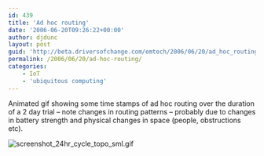 ```yaml
---
id: 439
title: 'Ad hoc routing'
date: '2006-06-20T09:26:22+00:00'
author: djdunc
layout: post
guid: 'http://beta.driversofchange.com/emtech/2006/06/20/ad_hoc_routing/'
permalink: /2006/06/20/ad-hoc-routing/
categories:
    - IoT
    - 'ubiquitous computing'
---
```


Animated gif showing some time stamps of ad hoc routing over the duration of a 2 day trial – note changes in routing patterns – probably due to changes in battery strength and physical changes in space (people, obstructions etc).

[](http://www.driversofchange.com/wp-content/uploads/mt-old/emtech/images/screenshot_24hr_cycle_topo_sml.gif)

![screenshot_24hr_cycle_topo_sml.gif](https://i0.wp.com/www.driversofchange.com/wp-content/uploads/mt-old/emtech/images/screenshot_24hr_cycle_topo_sml.gif?w=400)